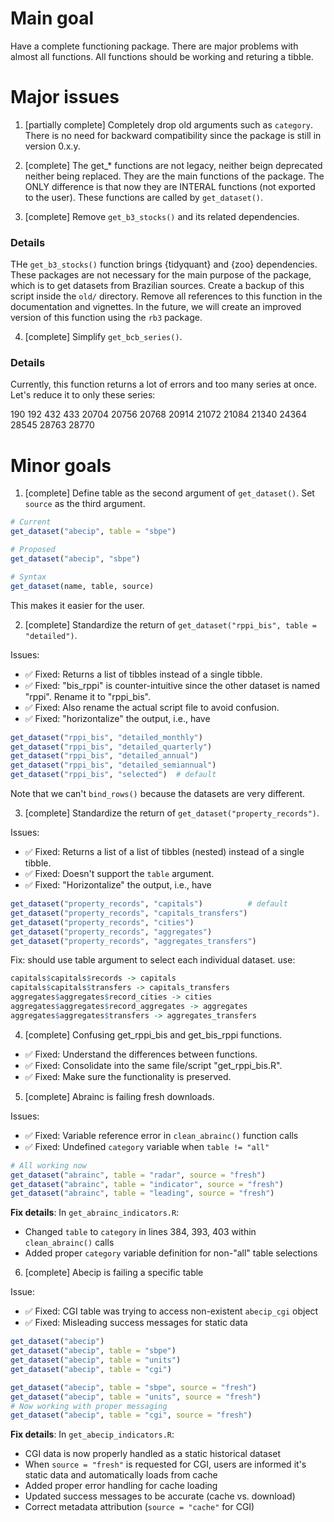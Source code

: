 
# Main goal

Have a complete functioning package. There are major problems with almost all functions. All functions should be working and returing a tibble.

# Major issues

1. [partially complete] Completely drop old arguments such as `category`. There is no need for backward compatibility since the package is still in version 0.x.y.

2. [complete] The get_* functions are not legacy, neither beign deprecated neither being replaced. They are the main functions of the package. The ONLY difference is that now they are INTERAL functions (not exported to the user). These functions are called by `get_dataset()`.

3. [complete] Remove `get_b3_stocks()` and its related dependencies.

### Details

THe `get_b3_stocks()` function brings {tidyquant} and {zoo} dependencies. These packages are not necessary for the main purpose of the package, which is to get datasets from Brazilian sources. Create a backup of this script inside the `old/` directory. Remove all references to this function in the documentation and vignettes. In the future, we will create an improved version of this function using the `rb3` package.

4. [complete] Simplify `get_bcb_series()`.

### Details

Currently, this function returns a lot of errors and too many series at once. Let's reduce it to only these series:

190
192
432
433
20704
20756
20768
20914
21072
21084
21340
24364
28545
28763
28770

# Minor goals

1. [complete] Define table as the second argument of `get_dataset()`. Set `source` as the third argument.

```r
# Current
get_dataset("abecip", table = "sbpe")

# Proposed
get_dataset("abecip", "sbpe")

# Syntax
get_dataset(name, table, source)
```

This makes it easier for the user.


2. [complete] Standardize the return of `get_dataset("rppi_bis", table = "detailed")`.

Issues:
- ✅ Fixed: Returns a list of tibbles instead of a single tibble.
- ✅ Fixed: "bis_rppi" is counter-intuitive since the other dataset is named "rppi". Rename it to "rppi_bis".
- ✅ Fixed: Also rename the actual script file to avoid confusion.
- ✅ Fixed: "horizontalize" the output, i.e., have

```r
get_dataset("rppi_bis", "detailed_monthly")
get_dataset("rppi_bis", "detailed_quarterly")
get_dataset("rppi_bis", "detailed_annual")
get_dataset("rppi_bis", "detailed_semiannual")
get_dataset("rppi_bis", "selected")  # default
```

Note that we can't `bind_rows()` because the datasets are very different.

3. [complete] Standardize the return of `get_dataset("property_records")`.

Issues:
- ✅ Fixed: Returns a list of a list of tibbles (nested) instead of a single tibble.
- ✅ Fixed: Doesn't support the `table` argument.
- ✅ Fixed: "Horizontalize" the output, i.e., have

```r
get_dataset("property_records", "capitals")          # default
get_dataset("property_records", "capitals_transfers")
get_dataset("property_records", "cities")
get_dataset("property_records", "aggregates")
get_dataset("property_records", "aggregates_transfers")
```

Fix: should use table argument to select each individual dataset.
use:

```r
capitals$capitals$records -> capitals
capitals$capitals$transfers -> capitals_transfers
aggregates$aggregates$record_cities -> cities
aggregates$aggregates$record_aggregates -> aggregates
aggregates$aggregates$transfers -> aggregates_transfers
```

4. [complete] Confusing get_rppi_bis and get_bis_rppi functions.

- ✅ Fixed: Understand the differences between functions.
- ✅ Fixed: Consolidate into the same file/script "get_rppi_bis.R".
- ✅ Fixed: Make sure the functionality is preserved.


5. [complete] Abrainc is failing fresh downloads.

Issues:
- ✅ Fixed: Variable reference error in `clean_abrainc()` function calls
- ✅ Fixed: Undefined `category` variable when `table != "all"`

```r
# All working now
get_dataset("abrainc", table = "radar", source = "fresh")
get_dataset("abrainc", table = "indicator", source = "fresh")
get_dataset("abrainc", table = "leading", source = "fresh")
```

**Fix details**: In `get_abrainc_indicators.R`:
- Changed `table` to `category` in lines 384, 393, 403 within `clean_abrainc()` calls
- Added proper `category` variable definition for non-"all" table selections

6. [complete] Abecip is failing a specific table

Issue:
- ✅ Fixed: CGI table was trying to access non-existent `abecip_cgi` object
- ✅ Fixed: Misleading success messages for static data

```r
get_dataset("abecip")
get_dataset("abecip", table = "sbpe")
get_dataset("abecip", table = "units")
get_dataset("abecip", table = "cgi")

get_dataset("abecip", table = "sbpe", source = "fresh")
get_dataset("abecip", table = "units", source = "fresh")
# Now working with proper messaging
get_dataset("abecip", table = "cgi", source = "fresh")
```

**Fix details**: In `get_abecip_indicators.R`:
- CGI data is now properly handled as a static historical dataset
- When `source = "fresh"` is requested for CGI, users are informed it's static data and automatically loads from cache
- Added proper error handling for cache loading
- Updated success messages to be accurate (cache vs. download)
- Correct metadata attribution (`source = "cache"` for CGI)
